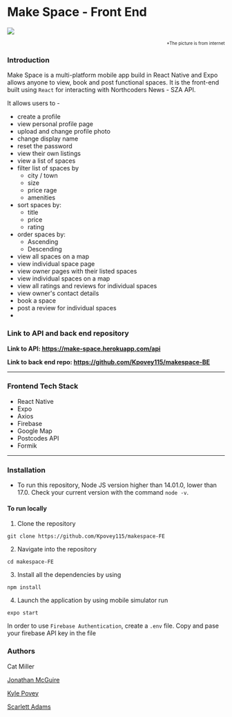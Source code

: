 # Make Space - Front End

<img src="https://lh3.googleusercontent.com/proxy/SfcwV9v0fx_-VyJQwIomvR4Gu_0lCmFImAFLrBO9rgAVS5p51J07BwTVR-LHoouem6g_82PlOXjr4pfaKXhoJHQ9QjEkKQ454d5rJOP1HLfyDNZFgnJAYmY"></a>

<p align="right"><font size=1>*The picture is from internet</font></p>

### **Introduction**

Make Space is a multi-platform mobile app build in React Native and Expo allows anyone to view, book and post functional spaces. It is the front-end built using `React` for interacting with Northcoders News - SZA API.

It allows users to -

- create a profile
- view personal profile page
- upload and change profile photo
- change display name
- reset the password
- view their own listings
- view a list of spaces
- filter list of spaces by
  - city / town
  - size
  - price rage
  - amenities
- sort spaces by:
  - title
  - price
  - rating
- order spaces by:
  - Ascending
  - Descending
- view all spaces on a map
- view individual space page
- view owner pages with their listed spaces
- view individual spaces on a map
- view all ratings and reviews for individual spaces
- view owner's contact details
- book a space
- post a review for individual spaces
-

### **Link to API and back end repository**

**Link to API: https://make-space.herokuapp.com/api**

**Link to back end repo: https://github.com/Kpovey115/makespace-BE**

---

### **Frontend Tech Stack**

- React Native
- Expo
- Axios
- Firebase
- Google Map
- Postcodes API
- Formik

---

### **Installation**

- To run this repository, Node JS version higher than 14.01.0, lower than 17.0. Check your current version with the command `node -v`.

#### To run locally

1. Clone the repository

```
git clone https://github.com/Kpovey115/makespace-FE
```

2. Navigate into the repository

```
cd makespace-FE
```

3. Install all the dependencies by using

```
npm install
```

4. Launch the application by using mobile simulator run

```
expo start
```

In order to use `Firebase Authentication`, create a `.env` file. Copy and pase your firebase API key in the file

### **Authors**

Cat Miller

[Jonathan McGuire](https://github.com/popatre)

[Kyle Povey](https://github.com/Kpovey115)

[Scarlett Adams](https://github.com/scar1377)

